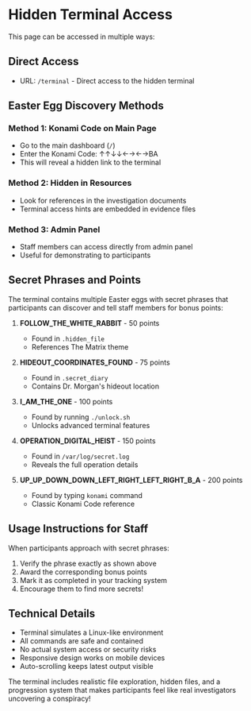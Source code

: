 # Hidden Terminal Access

This page can be accessed in multiple ways:

## Direct Access

- URL: `/terminal` - Direct access to the hidden terminal

## Easter Egg Discovery Methods

### Method 1: Konami Code on Main Page

- Go to the main dashboard (`/`)
- Enter the Konami Code: ↑↑↓↓←→←→BA
- This will reveal a hidden link to the terminal

### Method 2: Hidden in Resources

- Look for references in the investigation documents
- Terminal access hints are embedded in evidence files

### Method 3: Admin Panel

- Staff members can access directly from admin panel
- Useful for demonstrating to participants

## Secret Phrases and Points

The terminal contains multiple Easter eggs with secret phrases that participants can discover and tell staff members for bonus points:

1. **FOLLOW_THE_WHITE_RABBIT** - 50 points
   - Found in `.hidden_file`
   - References The Matrix theme

2. **HIDEOUT_COORDINATES_FOUND** - 75 points
   - Found in `.secret_diary`
   - Contains Dr. Morgan's hideout location

3. **I_AM_THE_ONE** - 100 points
   - Found by running `./unlock.sh`
   - Unlocks advanced terminal features

4. **OPERATION_DIGITAL_HEIST** - 150 points
   - Found in `/var/log/secret.log`
   - Reveals the full operation details

5. **UP_UP_DOWN_DOWN_LEFT_RIGHT_LEFT_RIGHT_B_A** - 200 points
   - Found by typing `konami` command
   - Classic Konami Code reference

## Usage Instructions for Staff

When participants approach with secret phrases:

1. Verify the phrase exactly as shown above
2. Award the corresponding bonus points
3. Mark it as completed in your tracking system
4. Encourage them to find more secrets!

## Technical Details

- Terminal simulates a Linux-like environment
- All commands are safe and contained
- No actual system access or security risks
- Responsive design works on mobile devices
- Auto-scrolling keeps latest output visible

The terminal includes realistic file exploration, hidden files, and a progression system that makes participants feel like real investigators uncovering a conspiracy!

